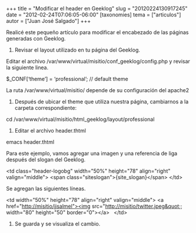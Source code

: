 +++
title = "Modificar el header en Geeklog"
slug = "20120224130917245"
date = "2012-02-24T07:06:05-06:00"
[taxonomies]
tema = ["articulos"]
autor = ["Juan José Salgado"]
+++

Realicé este pequeño artículo para modificar el encabezado de las
páginas generadas con Geeklog.

1. Revisar el layout utilizado en tu página del Geeklog.

Editar el archivo /var/www/virtual/misitio/conf_geeklog/config.php y
revisar la siguiente linea.

$\_CONF\[‘theme’\] = ‘professional’; // default theme

La ruta /var/www/virtual/misitio/ depende de su configuración del
apache2

1. Después de ubicar el theme que utiliza nuestra página, cambiarnos a
    la carpeta correspondiente:

cd /var/www/virtual/misitio/html_geeklog/layout/professional

1. Editar el archivo header.thtml

emacs header.thtml

Para este ejemplo, vamos agregar una imagen y una referencia de liga
después del slogan del Geeklog.

\<td class="header-logobg" width="50%" height="78" align="right"
valign="middle"\> \<span class="siteslogan"\>{site_slogan}\</span\>
\</td\>

Se agregan las siguientes líneas.

\<td width="50%" height="78" align="right" valign="middle"\> \<a
href="<a href="http://misitio/jjsalmel&quot;&gt;&lt;img">http://misitio/jjsalmel"\>\<img</a>
src="<a href="http://misitio/twitter.jpeg&quot">http://misitio/twitter.jpeg&quot</a>;;
width="80" height="50" border="0"\>\</a\>  &nbsp;  \</td\>

1. Se guarda y se visualiza el cambio.
